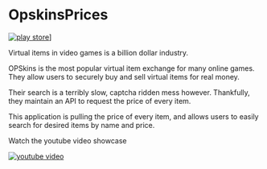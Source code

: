 # OpskinsPrices

<a href="https://play.google.com/store/apps/details?id=com.chadali.opskinsprices" rel="PlayStore">![play store](https://play.google.com/intl/en_us/badges/images/generic/en_badge_web_generic.png)]</a>

Virtual items in video games is a billion dollar industry.

OPSkins is the most popular virtual item exchange for many online games. They allow users to securely buy and sell virtual items for real money.

Their search is a terribly slow, captcha ridden mess however. Thankfully, they maintain an API to request the price of every item.

This application is pulling the price of every item, and allows users to easily search for desired items by name and price.

Watch the youtube video showcase

[![youtube video](http://img.youtube.com/vi/lxfsWbUKvew/0.jpg)](http://www.youtube.com/watch?v=lxfsWbUKvew)
